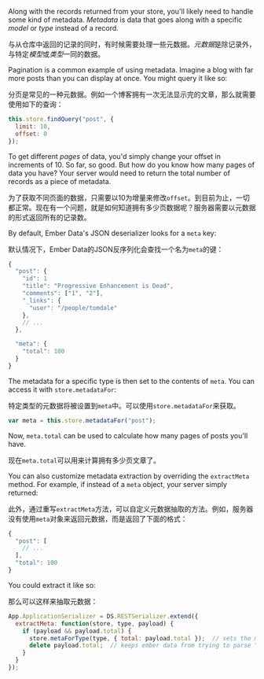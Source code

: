 Along with the records returned from your store, you'll likely need to handle some kind of metadata. *Metadata* is data that goes along with a specific *model* or *type* instead of a record.

与从仓库中返回的记录的同时，有时候需要处理一些元数据。*元数据*是除记录外，与特定*模型*或*类型*一同的数据。

Pagination is a common example of using metadata. Imagine a blog with far more posts than you can display at once. You might query it like so:

分页是常见的一种元数据。例如一个博客拥有一次无法显示完的文章，那么就需要使用如下的查询：

```js
this.store.findQuery("post", {
  limit: 10,
  offset: 0
});
```

To get different *pages* of data, you'd simply change your offset in increments of 10. So far, so good. But how do you know how many pages of data you have? Your server would need to return the total number of records as a piece of metadata.

为了获取不同页面的数据，只需要以10为增量来修改`offset`。到目前为止，一切都正常。现在有一个问题，就是如何知道拥有多少页数据呢？服务器需要以元数据的形式返回所有的记录数。

By default, Ember Data's JSON deserializer looks for a `meta` key:

默认情况下，Ember Data的JSON反序列化会查找一个名为`meta`的键：

```js
{
  "post": {
    "id": 1
    "title": "Progressive Enhancement is Dead",
    "comments": ["1", "2"],
    "_links": {
      "user": "/people/tomdale"
    },
    // ...
  },

  "meta": {
    "total": 100
  }
}
```

The metadata for a specific type is then set to the contents of `meta`. You can access it with `store.metadataFor`:

特定类型的元数据将被设置到`meta`中。可以使用`store.metadataFor`来获取。

```js
var meta = this.store.metadataFor("post");
```

Now, `meta.total` can be used to calculate how many pages of posts you'll have.

现在`meta.total`可以用来计算拥有多少页文章了。

You can also customize metadata extraction by overriding the `extractMeta` method. For example, if instead of a `meta` object, your server simply returned:

此外，通过重写`extractMeta`方法，可以自定义元数据抽取的方法。例如，服务器没有使用`meta`对象来返回元数据，而是返回了下面的格式：

```js
{
  "post": [
    // ...
  ],
  "total": 100
}
```

You could extract it like so:

那么可以这样来抽取元数据：

```js
App.ApplicationSerializer = DS.RESTSerializer.extend({
  extractMeta: function(store, type, payload) {
    if (payload && payload.total) {
      store.metaForType(type, { total: payload.total });  // sets the metadata for "post"
      delete payload.total;  // keeps ember data from trying to parse "total" as a record
    }
  }
});
```
